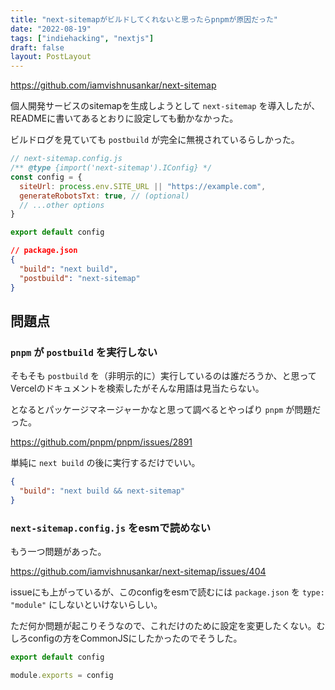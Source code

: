 ```yaml
---
title: "next-sitemapがビルドしてくれないと思ったらpnpmが原因だった"
date: "2022-08-19"
tags: ["indiehacking", "nextjs"]
draft: false
layout: PostLayout
---
```


https://github.com/iamvishnusankar/next-sitemap

個人開発サービスのsitemapを生成しようとして `next-sitemap` を導入したが、READMEに書いてあるとおりに設定しても動かなかった。

ビルドログを見ていても `postbuild` が完全に無視されているらしかった。

```javascript
// next-sitemap.config.js
/** @type {import('next-sitemap').IConfig} */
const config = {
  siteUrl: process.env.SITE_URL || "https://example.com",
  generateRobotsTxt: true, // (optional)
  // ...other options
}

export default config
```

```json
// package.json
{
  "build": "next build",
  "postbuild": "next-sitemap"
}
```

## 問題点

### `pnpm` が `postbuild` を実行しない

そもそも `postbuild` を（非明示的に）実行しているのは誰だろうか、と思ってVercelのドキュメントを検索したがそんな用語は見当たらない。

となるとパッケージマネージャーかなと思って調べるとやっぱり `pnpm` が問題だった。

https://github.com/pnpm/pnpm/issues/2891

単純に `next build` の後に実行するだけでいい。

```json
{
  "build": "next build && next-sitemap"
}
```

### `next-sitemap.config.js` をesmで読めない

もう一つ問題があった。

https://github.com/iamvishnusankar/next-sitemap/issues/404

issueにも上がっているが、このconfigをesmで読むには `package.json` を `type: "module"` にしないといけないらしい。

ただ何か問題が起こりそうなので、これだけのために設定を変更したくない。むしろconfigの方をCommonJSにしたかったのでそうした。

```javascript
export default config
```

```javascript
module.exports = config
```
